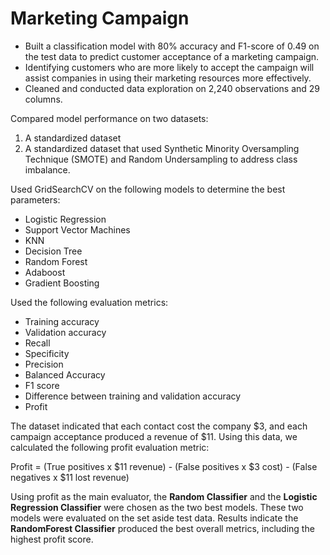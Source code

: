 # Marketing Campaign
* Built a classification model with 80% accuracy and F1-score of 0.49 on the test data to predict customer acceptance of a marketing campaign.
* Identifying customers who are more likely to accept the campaign will assist companies in using their marketing resources more effectively.
* Cleaned and conducted data exploration on 2,240 observations and 29 columns.

Compared model performance on two datasets: 
1. A standardized dataset
2. A standardized dataset that used Synthetic Minority Oversampling Technique (SMOTE) and Random Undersampling to address class imbalance.

Used GridSearchCV on the following models to determine the best parameters: 
* Logistic Regression
* Support Vector Machines
* KNN
* Decision Tree
* Random Forest
* Adaboost
* Gradient Boosting

Used the following evaluation metrics:
* Training accuracy
* Validation accuracy
* Recall
* Specificity
* Precision
* Balanced Accuracy
* F1 score
* Difference between training and validation accuracy
* Profit

The dataset indicated that each contact cost the company \$3, and each campaign acceptance produced a revenue of \$11. Using this data, we calculated the following profit evaluation metric:  

Profit = (True positives x \$11 revenue) - (False positives x \$3 cost) - (False negatives x \$11 lost revenue)

Using profit as the main evaluator, the **Random Classifier** and the **Logistic Regression Classifier** were chosen as the two best models. These two models were evaluated on the set aside test data. Results indicate the **RandomForest Classifier** produced the best overall metrics, including the highest profit score.
